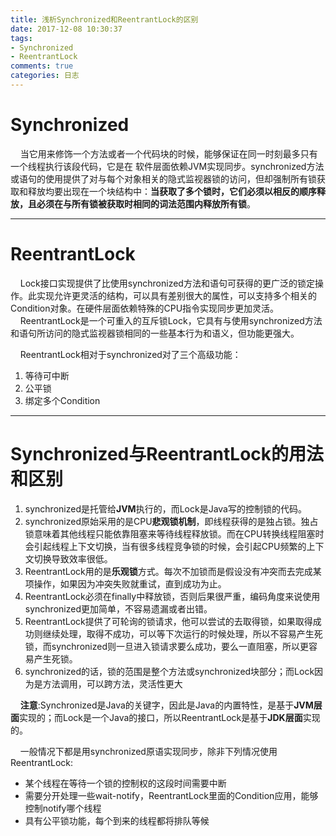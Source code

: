 ```yaml
---
title: 浅析Synchronized和ReentrantLock的区别
date: 2017-12-08 10:30:37
tags:
- Synchronized
- ReentrantLock
comments: true
categories: 日志
---
```

# Synchronized
&nbsp;&nbsp;&nbsp;&nbsp;当它用来修饰一个方法或者一个代码块的时候，能够保证在同一时刻最多只有一个线程执行该段代码，它是在 软件层面依赖JVM实现同步。synchronized方法或语句的使用提供了对与每个对象相关的隐式监视器锁的访问，但却强制所有锁获取和释放均要出现在一个块结构<!-- more -->中：**当获取了多个锁时，它们必须以相反的顺序释放，且必须在与所有锁被获取时相同的词法范围内释放所有锁**。<br>

---

# ReentrantLock
&nbsp;&nbsp;&nbsp;&nbsp;Lock接口实现提供了比使用synchronized方法和语句可获得的更广泛的锁定操作。此实现允许更灵活的结构，可以具有差别很大的属性，可以支持多个相关的Condition对象。在硬件层面依赖特殊的CPU指令实现同步更加灵活。<br>
&nbsp;&nbsp;&nbsp;&nbsp;ReentrantLock是一个可重入的互斥锁Lock，它具有与使用synchronized方法和语句所访问的隐式监视器锁相同的一些基本行为和语义，但功能更强大。 

&nbsp;&nbsp;&nbsp;&nbsp;ReentrantLock相对于synchronized对了三个高级功能：<br>
1. 等待可中断
2. 公平锁
3. 绑定多个Condition

---

# Synchronized与ReentrantLock的用法和区别
1. synchronized是托管给**JVM**执行的，而Lock是Java写的控制锁的代码。 
2. synchronized原始采用的是CPU**悲观锁机制**，即线程获得的是独占锁。独占锁意味着其他线程只能依靠阻塞来等待线程释放锁。而在CPU转换线程阻塞时会引起线程上下文切换，当有很多线程竞争锁的时候，会引起CPU频繁的上下文切换导致效率很低。
3. ReentrantLock用的是**乐观锁**方式。每次不加锁而是假设没有冲突而去完成某项操作，如果因为冲突失败就重试，直到成功为止。
4. ReentrantLock必须在finally中释放锁，否则后果很严重，编码角度来说使用synchronized更加简单，不容易遗漏或者出错。 
5. ReentrantLock提供了可轮询的锁请求，他可以尝试的去取得锁，如果取得成功则继续处理，取得不成功，可以等下次运行的时候处理，所以不容易产生死锁，而synchronized则一旦进入锁请求要么成功，要么一直阻塞，所以更容易产生死锁。 
6. synchronized的话，锁的范围是整个方法或synchronized块部分；而Lock因为是方法调用，可以跨方法，灵活性更大


&nbsp;&nbsp;&nbsp;&nbsp;**注意**:Synchronized是Java的关键字，因此是Java的内置特性，是基于**JVM层面**实现的；而Lock是一个Java的接口，所以ReentrantLock是基于**JDK层面**实现的。


&nbsp;&nbsp;&nbsp;&nbsp;一般情况下都是用synchronized原语实现同步，除非下列情况使用ReentrantLock:
- 某个线程在等待一个锁的控制权的这段时间需要中断 
- 需要分开处理一些wait-notify，ReentrantLock里面的Condition应用，能够控制notify哪个线程 
- 具有公平锁功能，每个到来的线程都将排队等候

<br>
<br>